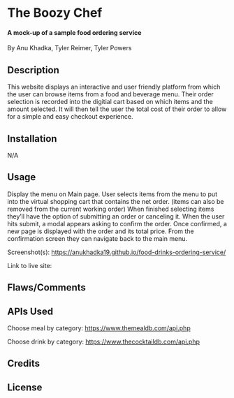 # The Boozy Chef
#### A mock-up of a sample food ordering service

By Anu Khadka, Tyler Reimer, Tyler Powers


## Description

This website displays an interactive and user friendly platform from which the user can browse items from a food and beverage menu. Their order selection is recorded into the digitial cart based on which items and the amount selected. It will then tell the user the total cost of their order to allow for a simple and easy checkout experience.


## Installation

N/A


## Usage

Display the menu on Main page.
User selects items from the menu to put into the virtual shopping cart that contains the net order. 
(items can also be removed from the current working order)
When finished selecting items they’ll have the option of submitting an order or canceling it.
When the user hits submit, a modal appears asking to confirm the order.
Once confirmed, a new page is displayed with the order and its total price.
From the confirmation screen they can navigate back to the main menu.


Screenshot(s):  https://anukhadka19.github.io/food-drinks-ordering-service/

Link to live site: 


## Flaws/Comments


## APIs Used

Choose meal by category:
https://www.themealdb.com/api.php

Choose drink by category:
https://www.thecocktaildb.com/api.php


## Credits



## License

